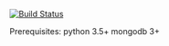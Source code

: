 [![Build Status](https://travis-ci.org/simonydbutt/b2a.svg?branch=master)](https://travis-ci.org/simonydbutt/b2a)

Prerequisites:
python 3.5+
mongodb 3+

